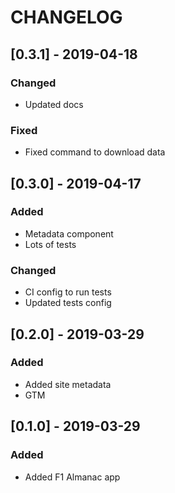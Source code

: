 # CHANGELOG

## [0.3.1] - 2019-04-18
### Changed
- Updated docs

### Fixed
- Fixed command to download data

## [0.3.0] - 2019-04-17
### Added
- Metadata component
- Lots of tests

### Changed
- CI config to run tests
- Updated tests config

## [0.2.0] - 2019-03-29
### Added
- Added site metadata
- GTM

## [0.1.0] - 2019-03-29
### Added
- Added F1 Almanac app